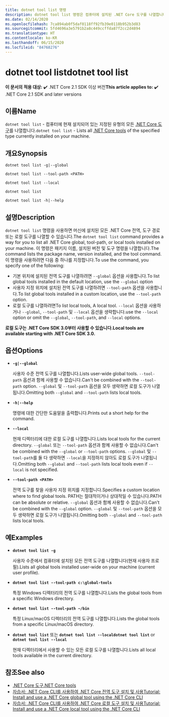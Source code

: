 ```yaml
---
title: dotnet tool list 명령
description: dotnet tool list 명령은 컴퓨터에 설치된 .NET Core 도구를 나열합니다.
ms.date: 02/14/2020
ms.openlocfilehash: 7ca894ab0f5daf0118ff92fb39e0118b952b3d83
ms.sourcegitcommit: 5fd4696a3e5791b2a8c449ccffda87f2cc2d4894
ms.translationtype: HT
ms.contentlocale: ko-KR
ms.lasthandoff: 06/15/2020
ms.locfileid: "84768276"
---
```

# <a name="dotnet-tool-list"></a><span data-ttu-id="b57ca-103">dotnet tool list</span><span class="sxs-lookup"><span data-stu-id="b57ca-103">dotnet tool list</span></span>

<span data-ttu-id="b57ca-104">**이 문서의 적용 대상:**  ✔️ .NET Core 2.1 SDK 이상 버전</span><span class="sxs-lookup"><span data-stu-id="b57ca-104">**This article applies to:** ✔️ .NET Core 2.1 SDK and later versions</span></span>

## <a name="name"></a><span data-ttu-id="b57ca-105">이름</span><span class="sxs-lookup"><span data-stu-id="b57ca-105">Name</span></span>

<span data-ttu-id="b57ca-106">`dotnet tool list` - 컴퓨터에 현재 설치되어 있는 지정된 유형의 모든 [.NET Core 도구](global-tools.md)를 나열합니다.</span><span class="sxs-lookup"><span data-stu-id="b57ca-106">`dotnet tool list` - Lists all [.NET Core tools](global-tools.md) of the specified type currently installed on your machine.</span></span>

## <a name="synopsis"></a><span data-ttu-id="b57ca-107">개요</span><span class="sxs-lookup"><span data-stu-id="b57ca-107">Synopsis</span></span>

```dotnetcli
dotnet tool list -g|--global

dotnet tool list --tool-path <PATH>

dotnet tool list --local

dotnet tool list

dotnet tool list -h|--help
```

## <a name="description"></a><span data-ttu-id="b57ca-108">설명</span><span class="sxs-lookup"><span data-stu-id="b57ca-108">Description</span></span>

<span data-ttu-id="b57ca-109">`dotnet tool list` 명령을 사용하면 머신에 설치된 모든 .NET Core 전역, 도구 경로 또는 로컬 도구를 나열할 수 있습니다.</span><span class="sxs-lookup"><span data-stu-id="b57ca-109">The `dotnet tool list` command provides a way for you to list all .NET Core global, tool-path, or local tools installed on your machine.</span></span> <span data-ttu-id="b57ca-110">이 명령은 패키지 이름, 설치된 버전 및 도구 명령을 나열합니다.</span><span class="sxs-lookup"><span data-stu-id="b57ca-110">The command lists the package name, version installed, and the tool command.</span></span>  <span data-ttu-id="b57ca-111">이 명령을 사용하려면 다음 중 하나를 지정합니다.</span><span class="sxs-lookup"><span data-stu-id="b57ca-111">To use the command, you specify one of the following:</span></span>

* <span data-ttu-id="b57ca-112">기본 위치에 설치된 전역 도구를 나열하려면 `--global` 옵션을 사용합니다.</span><span class="sxs-lookup"><span data-stu-id="b57ca-112">To list global tools installed in the default location, use the `--global` option</span></span>
* <span data-ttu-id="b57ca-113">사용자 지정 위치에 설치된 전역 도구를 나열하려면 `--tool-path` 옵션을 사용합니다.</span><span class="sxs-lookup"><span data-stu-id="b57ca-113">To list global tools installed in a custom location, use the `--tool-path` option.</span></span>
* <span data-ttu-id="b57ca-114">로컬 도구를 나열하려면</span><span class="sxs-lookup"><span data-stu-id="b57ca-114">To list local tools, A local tool.</span></span> <span data-ttu-id="b57ca-115">`--local` 옵션을 사용하거나 `--global`, `--tool-path` 및 `--local` 옵션을 생략합니다.</span><span class="sxs-lookup"><span data-stu-id="b57ca-115">use the `--local` option or omit the `--global`, `--tool-path`, and `--local` options.</span></span>

<span data-ttu-id="b57ca-116">**로컬 도구는 .NET Core SDK 3.0부터 사용할 수 있습니다.**</span><span class="sxs-lookup"><span data-stu-id="b57ca-116">**Local tools are available starting with .NET Core SDK 3.0.**</span></span>

## <a name="options"></a><span data-ttu-id="b57ca-117">옵션</span><span class="sxs-lookup"><span data-stu-id="b57ca-117">Options</span></span>

- **`-g|--global`**

  <span data-ttu-id="b57ca-118">사용자 수준 전역 도구를 나열합니다.</span><span class="sxs-lookup"><span data-stu-id="b57ca-118">Lists user-wide global tools.</span></span> <span data-ttu-id="b57ca-119">`--tool-path` 옵션과 함께 사용할 수 없습니다.</span><span class="sxs-lookup"><span data-stu-id="b57ca-119">Can't be combined with the `--tool-path` option.</span></span> <span data-ttu-id="b57ca-120">`--global` 및 `--tool-path` 옵션을 모두 생략하면 로컬 도구가 나열됩니다.</span><span class="sxs-lookup"><span data-stu-id="b57ca-120">Omitting both `--global` and `--tool-path` lists local tools.</span></span>

- **`-h|--help`**

  <span data-ttu-id="b57ca-121">명령에 대한 간단한 도움말을 출력합니다.</span><span class="sxs-lookup"><span data-stu-id="b57ca-121">Prints out a short help for the command.</span></span>

- **`--local`**

  <span data-ttu-id="b57ca-122">현재 디렉터리에 대한 로컬 도구를 나열합니다.</span><span class="sxs-lookup"><span data-stu-id="b57ca-122">Lists local tools for the current directory.</span></span> <span data-ttu-id="b57ca-123">`--global` 또는 `--tool-path` 옵션과 함께 사용할 수 없습니다.</span><span class="sxs-lookup"><span data-stu-id="b57ca-123">Can't be combined with the `--global` or `--tool-path` options.</span></span> <span data-ttu-id="b57ca-124">`--global` 및 `--tool-path`를 둘 다 생략하면 `--local`을 지정하지 않아도 로컬 도구가 나열됩니다.</span><span class="sxs-lookup"><span data-stu-id="b57ca-124">Omitting both `--global` and `--tool-path` lists local tools even if `--local` is not specified.</span></span>

- **`--tool-path <PATH>`**

  <span data-ttu-id="b57ca-125">전역 도구를 찾을 사용자 지정 위치를 지정합니다.</span><span class="sxs-lookup"><span data-stu-id="b57ca-125">Specifies a custom location where to find global tools.</span></span> <span data-ttu-id="b57ca-126">PATH는 절대적이거나 상대적일 수 있습니다.</span><span class="sxs-lookup"><span data-stu-id="b57ca-126">PATH can be absolute or relative.</span></span> <span data-ttu-id="b57ca-127">`--global` 옵션과 함께 사용할 수 없습니다.</span><span class="sxs-lookup"><span data-stu-id="b57ca-127">Can't be combined with the `--global` option.</span></span> <span data-ttu-id="b57ca-128">`--global` 및 `--tool-path` 옵션을 모두 생략하면 로컬 도구가 나열됩니다.</span><span class="sxs-lookup"><span data-stu-id="b57ca-128">Omitting both `--global` and `--tool-path` lists local tools.</span></span>

## <a name="examples"></a><span data-ttu-id="b57ca-129">예</span><span class="sxs-lookup"><span data-stu-id="b57ca-129">Examples</span></span>

- **`dotnet tool list -g`**

  <span data-ttu-id="b57ca-130">사용자 수준에서 컴퓨터에 설치된 모든 전역 도구를 나열합니다(현재 사용자 프로필).</span><span class="sxs-lookup"><span data-stu-id="b57ca-130">Lists all global tools installed user-wide on your machine (current user profile).</span></span>

- **`dotnet tool list --tool-path c:\global-tools`**

  <span data-ttu-id="b57ca-131">특정 Windows 디렉터리의 전역 도구를 나열합니다.</span><span class="sxs-lookup"><span data-stu-id="b57ca-131">Lists the global tools from a specific Windows directory.</span></span>

- **`dotnet tool list --tool-path ~/bin`**

  <span data-ttu-id="b57ca-132">특정 Linux/macOS 디렉터리의 전역 도구를 나열합니다.</span><span class="sxs-lookup"><span data-stu-id="b57ca-132">Lists the global tools from a specific Linux/macOS directory.</span></span>

- <span data-ttu-id="b57ca-133">**`dotnet tool list`** 또는 **`dotnet tool list --local`**</span><span class="sxs-lookup"><span data-stu-id="b57ca-133">**`dotnet tool list`** or **`dotnet tool list --local`**</span></span>

  <span data-ttu-id="b57ca-134">현재 디렉터리에서 사용할 수 있는 모든 로컬 도구를 나열합니다.</span><span class="sxs-lookup"><span data-stu-id="b57ca-134">Lists all local tools available in the current directory.</span></span>

## <a name="see-also"></a><span data-ttu-id="b57ca-135">참조</span><span class="sxs-lookup"><span data-stu-id="b57ca-135">See also</span></span>

- [<span data-ttu-id="b57ca-136">.NET Core 도구</span><span class="sxs-lookup"><span data-stu-id="b57ca-136">.NET Core tools</span></span>](global-tools.md)
- [<span data-ttu-id="b57ca-137">자습서: .NET Core CLI를 사용하여 .NET Core 전역 도구 설치 및 사용</span><span class="sxs-lookup"><span data-stu-id="b57ca-137">Tutorial: Install and use a .NET Core global tool using the .NET Core CLI</span></span>](global-tools-how-to-use.md)
- [<span data-ttu-id="b57ca-138">자습서: .NET Core CLI를 사용하여 .NET Core 로컬 도구 설치 및 사용</span><span class="sxs-lookup"><span data-stu-id="b57ca-138">Tutorial: Install and use a .NET Core local tool using the .NET Core CLI</span></span>](local-tools-how-to-use.md)
